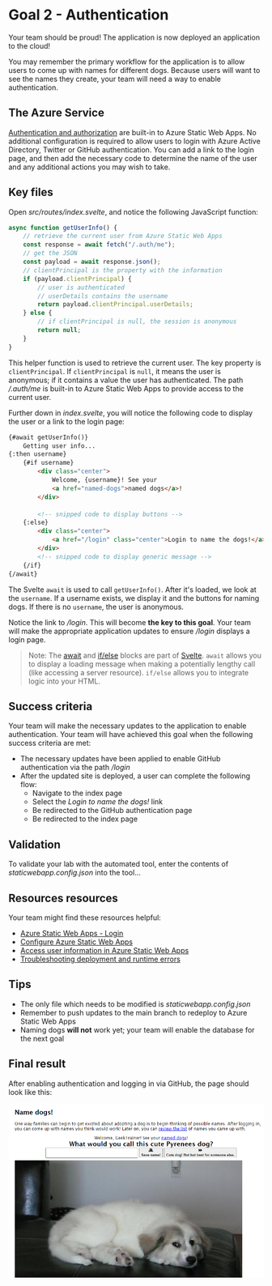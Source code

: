 # Goal 2 - Authentication

Your team should be proud! The application is now deployed an application to the cloud!

You may remember the primary workflow for the application is to allow users to come up with names for different dogs. Because users will want to see the names they create, your team will need a way to enable authentication.

## The Azure Service

[Authentication and authorization](https://docs.microsoft.com/azure/static-web-apps/authentication-authorization) are built-in to Azure Static Web Apps. No additional configuration is required to allow users to login with Azure Active Directory, Twitter or GitHub authentication. You can add a link to the login page, and then add the necessary code to determine the name of the user and any additional actions you may wish to take.

## Key files

Open *src/routes/index.svelte*, and notice the following JavaScript function:

```javascript
async function getUserInfo() {
    // retrieve the current user from Azure Static Web Apps
    const response = await fetch("/.auth/me");
    // get the JSON
    const payload = await response.json();
    // clientPrincipal is the property with the information
    if (payload.clientPrincipal) {
        // user is authenticated
        // userDetails contains the username
        return payload.clientPrincipal.userDetails;
    } else {
        // if clientPrincipal is null, the session is anonymous
        return null;
    }
}
```

This helper function is used to retrieve the current user. The key property is `clientPrincipal`. If `clientPrincipal` is `null`, it means the user is anonymous; if it contains a value the user has authenticated. The path */.auth/me* is built-in to Azure Static Web Apps to provide access to the current user.

Further down in *index.svelte*, you will notice the following code to display the user or a link to the login page:

```html
{#await getUserInfo()}
    Getting user info...
{:then username}
    {#if username}
        <div class="center">
            Welcome, {username}! See your
            <a href="named-dogs">named dogs</a>!
        </div>

        <!-- snipped code to display buttons -->
    {:else}
        <div class="center">
            <a href="/login" class="center">Login to name the dogs!</a>
        </div>
        <!-- snipped code to display generic message -->
    {/if}
{/await}
```

The Svelte `await` is used to call `getUserInfo()`. After it's loaded, we look at the `username`. If a username exists, we display it and the buttons for naming dogs. If there is no `username`, the user is anonymous.

Notice the link to */login*. This will become **the key to this goal**. Your team will make the appropriate application updates to ensure */login* displays a login page.

> Note: The [await](https://svelte.dev/tutorial/await-blocks) and [if/else](https://svelte.dev/tutorial/if-blocks) blocks are part of [Svelte](https://svelte.dev). `await` allows you to display a loading message when making a potentially lengthy call (like accessing a server resource). `if/else` allows you to integrate logic into your HTML.

## Success criteria

Your team will make the necessary updates to the application to enable authentication. Your team will have achieved this goal when the following success criteria are met:

- The necessary updates have been applied to enable GitHub authentication via the path */login*
- After the updated site is deployed, a user can complete the following flow:
  - Navigate to the index page
  - Select the *Login to name the dogs!* link
  - Be redirected to the GitHub authentication page
  - Be redirected to the index page

## Validation

To validate your lab with the automated tool, enter the contents of *staticwebapp.config.json* into the tool...

## Resources resources

Your team might find these resources helpful:

- [Azure Static Web Apps - Login](https://docs.microsoft.com/azure/static-web-apps/authentication-authorization#login)
- [Configure Azure Static Web Apps](https://docs.microsoft.com/azure/static-web-apps/configuration)
- [Access user information in Azure Static Web Apps](https://docs.microsoft.com/azure/static-web-apps/user-information?tabs=javascript)
- [Troubleshooting deployment and runtime errors](https://docs.microsoft.com/azure/static-web-apps/troubleshooting)

## Tips

- The only file which needs to be modified is *staticwebapp.config.json*
- Remember to push updates to the main branch to redeploy to Azure Static Web Apps
- Naming dogs **will not** work yet; your team will enable the database for the next goal

## Final result

After enabling authentication and logging in via GitHub, the page should look like this:

![Screenshot of the starting page, showing a textbox where you can name the dog, and the header What would you call this cute Pyrenees dog?](./media/authentication.png)
